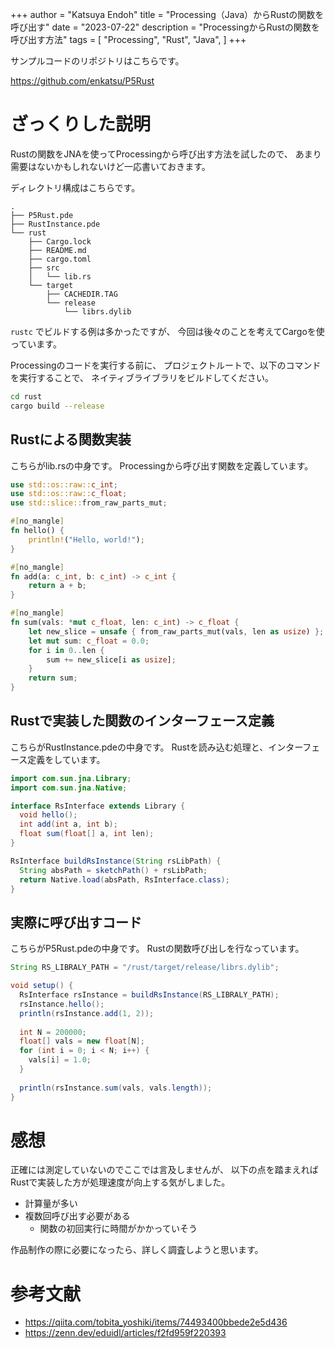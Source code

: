 +++
author = "Katsuya Endoh"
title = "Processing（Java）からRustの関数を呼び出す"
date = "2023-07-22"
description = "ProcessingからRustの関数を呼び出す方法"
tags = [
    "Processing",
    "Rust",
    "Java",
]
+++

<!--more-->

サンプルコードのリポジトリはこちらです。

https://github.com/enkatsu/P5Rust

# ざっくりした説明

Rustの関数をJNAを使ってProcessingから呼び出す方法を試したので、
あまり需要はないかもしれないけど一応書いておきます。

ディレクトリ構成はこちらです。

```
.
├── P5Rust.pde
├── RustInstance.pde
└── rust
    ├── Cargo.lock
    ├── README.md
    ├── cargo.toml
    ├── src
    │   └── lib.rs
    └── target
        ├── CACHEDIR.TAG
        └── release
            └── librs.dylib
```

`rustc` でビルドする例は多かったですが、
今回は後々のことを考えてCargoを使っています。

Processingのコードを実行する前に、
プロジェクトルートで、以下のコマンドを実行することで、
ネイティブライブラリをビルドしてください。

```sh
cd rust
cargo build --release
```

## Rustによる関数実装

こちらがlib.rsの中身です。
Processingから呼び出す関数を定義しています。

```rs
use std::os::raw::c_int;
use std::os::raw::c_float;
use std::slice::from_raw_parts_mut;

#[no_mangle]
fn hello() {
    println!("Hello, world!");
}

#[no_mangle]
fn add(a: c_int, b: c_int) -> c_int {
    return a + b;
}

#[no_mangle]
fn sum(vals: *mut c_float, len: c_int) -> c_float {
    let new_slice = unsafe { from_raw_parts_mut(vals, len as usize) };
    let mut sum: c_float = 0.0;
    for i in 0..len {
        sum += new_slice[i as usize];
    }
    return sum;
}
```

## Rustで実装した関数のインターフェース定義

こちらがRustInstance.pdeの中身です。
Rustを読み込む処理と、インターフェース定義をしています。

```java
import com.sun.jna.Library;
import com.sun.jna.Native;

interface RsInterface extends Library {
  void hello();
  int add(int a, int b);
  float sum(float[] a, int len);
}

RsInterface buildRsInstance(String rsLibPath) {
  String absPath = sketchPath() + rsLibPath;
  return Native.load(absPath, RsInterface.class);
}
```

## 実際に呼び出すコード

こちらがP5Rust.pdeの中身です。
Rustの関数呼び出しを行なっています。

```java
String RS_LIBRALY_PATH = "/rust/target/release/librs.dylib";

void setup() {
  RsInterface rsInstance = buildRsInstance(RS_LIBRALY_PATH);
  rsInstance.hello();
  println(rsInstance.add(1, 2));
  
  int N = 200000;
  float[] vals = new float[N];
  for (int i = 0; i < N; i++) {
    vals[i] = 1.0;
  }
  
  println(rsInstance.sum(vals, vals.length));
}
```

# 感想

正確には測定していないのでここでは言及しませんが、
以下の点を踏まえればRustで実装した方が処理速度が向上する気がしました。

- 計算量が多い
- 複数回呼び出す必要がある
    - 関数の初回実行に時間がかかっていそう

作品制作の際に必要になったら、詳しく調査しようと思います。

# 参考文献

- https://qiita.com/tobita_yoshiki/items/74493400bbede2e5d436
- https://zenn.dev/eduidl/articles/f2fd959f220393
